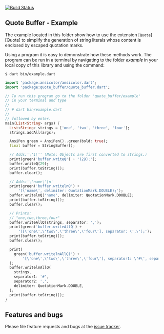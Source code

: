 [![Build Status](https://travis-ci.com/simphotonics/quote_buffer.svg?branch=master)](https://travis-ci.com/simphotonics/quote_buffer)

## Quote Buffer - Example

The example located in this folder show how to use the extension [`Quote`][Quote] to simplify the
generation of string literals whose content is enclosed by escaped quotation marks.

Using a program it is easy to demonstrate how these methods work.
The program can be run in a terminal by navigating to the
folder *example* in your local copy of this library and using the command:
```Shell
$ dart bin/example.dart
```

```Dart
import 'package:ansicolor/ansicolor.dart';
import 'package:quote_buffer/quote_buffer.dart';

// To run this program go to the folder 'quote_buffer/example'
// in your terminal and type
//
// # dart bin/example.dart
//
// followed by enter.
main(List<String> args) {
  List<String> strings = ['one', 'two', 'three', 'four'];
  strings.addAll(args);

  AnsiPen green = AnsiPen()..green(bold: true);
  final buffer = StringBuffer();

  // Adds:'\'1\'' (Note: Objects are first converted to strings.)
  print(green('buffer.writeQ') + '(29);');
  buffer.writeQ(29);
  print(buffer.toString());
  buffer.clear();

  // Adds:'\'name\'\n'
  print(green('buffer.writelnQ') +
      '(\'name\', delimiter: QuotationMark.DOUBLE);');
  buffer.writelnQ('name', delimiter: QuotationMark.DOUBLE);
  print(buffer.toString());
  buffer.clear();

  // Prints:
  // "one,two,three,four"
  buffer.writeAllQ(strings, separator: ',');
  print(green('buffer.writeAllQ') +
      '([\'one\',\'two\',\'three\',\'four\'], separator: \',\');');
  print(buffer.toString());
  buffer.clear();

  print(
    green('buffer.writelnAllQ(') +
        '[\'one\',\'two\',\'three\',\'four\'], separator1: \'#\', separator2: \',\');',
  );
  buffer.writelnAllQ(
    strings,
    separator1: '#',
    separator2: ',',
    delimiter: QuotationMark.DOUBLE,
  );
  print(buffer.toString());
}

```

## Features and bugs

Please file feature requests and bugs at the [issue tracker].

[issue tracker]: https://github.com/simphotonics/quote_buffer/issues
